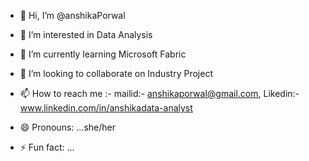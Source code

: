 - 👋 Hi, I’m @anshikaPorwal
- 👀 I’m interested in Data Analysis
- 🌱 I’m currently learning Microsoft Fabric
- 💞️ I’m looking to collaborate on Industry Project
- 📫 How to reach me :- mailid:- anshikaporwal@gmail.com, Likedin:- www.linkedin.com/in/anshikadata-analyst


- 😄 Pronouns: ...she/her
- ⚡ Fun fact: ...

<!---
anshikaPo/anshikaPo is a ✨ special ✨ repository because its `README.md` (this file) appears on your GitHub profile.
You can click the Preview link to take a look at your changes.
--->
